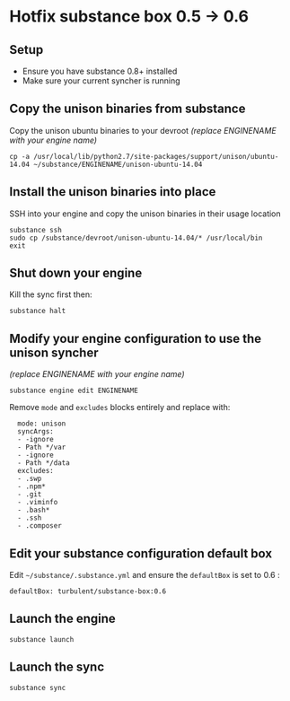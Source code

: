 # Hotfix substance box 0.5 -> 0.6

## Setup

* Ensure you have substance 0.8+ installed
* Make sure your current syncher is running

## Copy the unison binaries from substance

Copy the unison ubuntu binaries to your devroot _(replace ENGINENAME with your engine name)_

```
cp -a /usr/local/lib/python2.7/site-packages/support/unison/ubuntu-14.04 ~/substance/ENGINENAME/unison-ubuntu-14.04
```

## Install the unison binaries into place

SSH into your engine and copy the unison binaries in their usage location

```
substance ssh
sudo cp /substance/devroot/unison-ubuntu-14.04/* /usr/local/bin
exit
```

## Shut down your engine

Kill the sync first then:

```
substance halt
```

## Modify your engine configuration to use the unison syncher 

_(replace ENGINENAME with your engine name)_


```
substance engine edit ENGINENAME

```

Remove `mode` and `excludes` blocks entirely and replace with:

```
  mode: unison
  syncArgs:
  - -ignore
  - Path */var
  - -ignore
  - Path */data
  excludes:
  - .swp
  - .npm*
  - .git
  - .viminfo
  - .bash*
  - .ssh
  - .composer
```

## Edit your substance configuration default box

Edit `~/substance/.substance.yml` and ensure the `defaultBox` is set to 0.6 :

`defaultBox: turbulent/substance-box:0.6`

## Launch the engine

`substance launch`

## Launch the sync

`substance sync`
